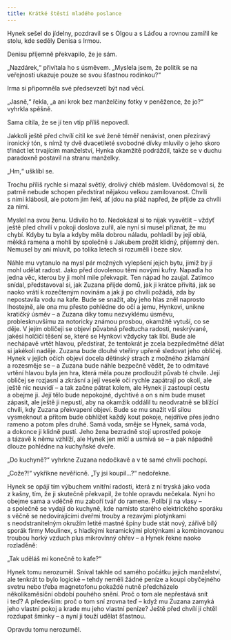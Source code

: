 ```yaml
---
title: Krátké štěstí mladého poslance
---
```


Hynek sešel do jídelny, pozdravil se s Olgou a s Láďou a rovnou zamířil ke stolu, kde seděly Denisa s Irmou.

  

Denisu příjemně překvapilo, že je sám.

„Nazdárek,“ přivítala ho s úsměvem. „Myslela jsem, že politik se na veřejnosti ukazuje pouze se svou šťastnou rodinkou?“

Irma si připomněla své předsevzetí být nad věcí.

„Jasně,“ řekla, „a ani krok bez manželčiny fotky v peněžence, že jo?“ vyhrkla spěšně.

Sama cítila, že se jí ten vtip příliš nepovedl.

Jakkoli ještě před chvílí cítil ke své ženě téměř nenávist, onen přezíravý ironický tón, s nímž ty dvě dvacetileté svobodné dívky mluvily o jeho skoro třináct let trvajícím manželství, Hynka okamžitě podráždil, takže se v duchu paradoxně postavil na stranu manželky.

„Hm,“ ušklíbl se.

Trochu příliš rychle si mazal světlý, drolivý chléb máslem. Uvědomoval si, že patrně nebude schopen předstírat nějakou velkou zamilovanost. Chvíli s nimi klábosil, ale potom jim řekl, ať jdou na pláž napřed, že přijde za chvíli za nimi.

Myslel na svou ženu. Udivilo ho to. Nedokázal si to nijak vysvětlit – vždyť ještě před chvílí v pokoji doslova zuřil, ale nyní si musel přiznat, že mu chybí. Kdyby tu byla a kdyby měla dobrou náladu, pohladil by její oblá, měkká ramena a mohli by společně s Jakubem prožít klidný, příjemný den. Nemusel by ani mluvit, po tolika letech si rozuměli i beze slov.

Náhle mu vytanulo na mysl pár možných vylepšení jejich bytu, jimiž by jí mohl udělat radost. Jako před dovolenou těmi novými kufry. Napadla ho jedna věc, kterou by ji mohl mile překvapit. Ten nápad ho zaujal. Zatímco snídal, představoval si, jak Zuzana přijde domů, jak ji krátce přivítá, jak se naoko vrátí k rozečteným novinám a jak ji po chvíli požádá, zda by nepostavila vodu na kafe. Bude se snažit, aby jeho hlas zněl naprosto lhostejně, ale ona mu přesto pohlédne do očí a jemu, Hynkovi, unikne kratičký úsměv – a Zuzana díky tomu nezvyklému úsměvu, problesknuvšímu za notoricky známou prosbou, okamžitě vytuší, co se děje. V jejím obličeji se objeví půvabná předtucha radosti, neskrývané, jakési holčičí těšení se, které se Hynkovi vždycky tak líbí. Bude ale nechápavě vrtět hlavou, předstírat, že tentokrát je zcela bezpředmětné dělat si jakékoli naděje. Zuzana bude dlouhé vteřiny upřeně sledovat jeho obličej. Hynek v jejích očích objeví docela dětinský strach z možného zklamání a rozesměje se – a Zuzana bude náhle bezpečně vědět, že to odmítavé vrtění hlavou byla jen hra, která měla pouze prodloužit půvab té chvíle. Její obličej se rozjasní a zkrásní a její veselé oči rychle zapátrají po okolí, ale ještě nic neuvidí – a tak začne pátrat kolem, ale Hynek jí zastoupí cestu a obejme ji. Její tělo bude nepokojné, dychtivé a on s ním bude muset zápasit, ale ještě ji nepustí, aby na okamžik oddálil tu neodvratně se blížící chvíli, kdy Zuzana překvapení objeví. Bude se mu snažit vší silou vysmeknout a přitom bude obhlížet každý kout pokoje, nejdříve přes jedno rameno a potom přes druhé. Samá voda, směje se Hynek, samá voda, a dokonce ji klidně pustí. Jeho žena bezradně stojí uprostřed pokoje a tázavě k němu vzhlíží, ale Hynek jen mlčí a usmívá se – a pak nápadně dlouze pohlédne na kuchyňské dveře.

„Do kuchyně?“ vyhrkne Zuzana nedočkavě a v té samé chvíli pochopí.

„Cože?!“ vykřikne nevěřícně. „Ty jsi koupil…?“ nedořekne.

Hynek se opájí tím výbuchem vnitřní radosti, která z ní tryská jako voda z kašny, tím, že ji skutečně překvapil, že tohle opravdu nečekala. Nyní ho obejme sama a vděčně mu zaboří tvář do ramene. Políbí ji na vlasy – a společně se vydají do kuchyně, kde namísto starého elektrického sporáku s věčně se nedovírajícími dveřmi trouby a rezavými plotýnkami s neodstranitelným okružím letité mastné špíny bude stát nový, zářivě bílý sporák firmy Moulinex, s hladkými keramickými plotýnkami a kombinovanou troubou horký vzduch plus mikrovlnný ohřev – a Hynek řekne naoko rozladěně:

„Tak uděláš mi konečně to kafe?“

Hynek tomu nerozuměl. Sníval takhle od samého počátku jejich manželství, ale tenkrát to bylo logické – tehdy neměli žádné peníze a koupi obyčejného svetru nebo třeba magnetofonu pokaždé nutně předcházelo několikaměsíční období pouhého snění. Proč o tom ale nepřestává snít i teď? A především: proč o tom sní zrovna teď – když mu Zuzana zamyká jeho vlastní pokoj a krade mu jeho vlastní peníze? Ještě před chvílí jí chtěl rozdupat šminky – a nyní ji touží udělat šťastnou.

Opravdu tomu nerozuměl.
